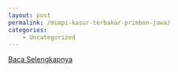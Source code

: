 ```yaml
---
layout: post
permalink: /mimpi-kasur-terbakar-primbon-jawa/
categories:
    - Uncategorized
---
```


[Baca Selengkapnya](/04)